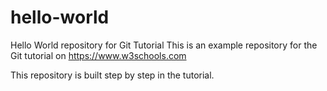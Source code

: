 # hello-world
Hello World repository for Git Tutorial
This is an example repository for the Git tutorial on https://www.w3schools.com

This repository is built step by step in the tutorial.